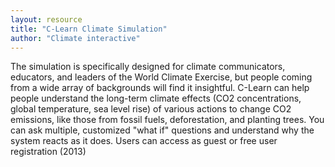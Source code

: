```yaml
---
layout: resource
title: "C-Learn Climate Simulation"
author: "Climate interactive"
---
```


The simulation is specifically designed for climate communicators, educators, and leaders of the World Climate Exercise, but people coming from a wide array of backgrounds will find it insightful. C-Learn can help people understand the long-term climate effects (CO2 concentrations, global temperature, sea level rise) of various actions to change CO2 emissions, like those from fossil fuels, deforestation, and planting trees. You can ask multiple, customized "what if" questions and understand why the system reacts as it does. Users can access as guest or free user registration (2013)
